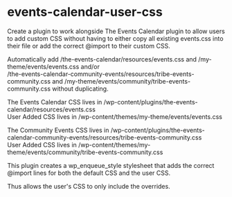 events-calendar-user-css
========================

Create a plugin to work alongside The Events Calendar plugin to allow users to add custom CSS without having to either copy all existing events.css into their file or add the correct @import to their custom CSS.

Automatically add /the-events-calendar/resources/events.css and /my-theme/events/events.css and/or <br>
/the-events-calendar-community-events/resources/tribe-events-community.css and /my-theme/events/community/tribe-events-community.css without duplicating.

The Events Calendar CSS lives in /wp-content/plugins/the-events-calendar/resources/events.css<br>
User Added CSS lives in /wp-content/themes/my-theme/events/events.css

The Community Events CSS lives in /wp-content/plugins/the-events-calendar-community-events/resources/tribe-events-community.css<br>
User Added CSS lives in /wp-content/themes/my-theme/events/community/tribe-events-community.css

This plugin creates a wp_enqueue_style stylesheet that adds the correct @import lines for both the default CSS and the user CSS.

Thus allows the user's CSS to only include the overrides.


